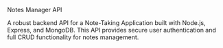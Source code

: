 Notes Manager API


A robust backend API for a Note-Taking Application built with Node.js, Express, and MongoDB. This API provides secure user authentication and full CRUD functionality for notes management.








